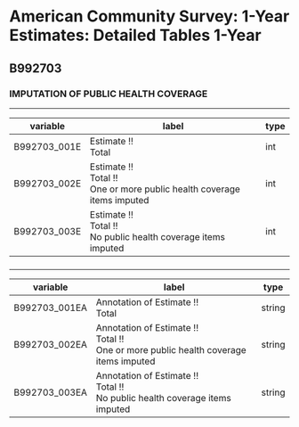 # American Community Survey: 1-Year Estimates: Detailed Tables 1-Year

## B992703

### IMPUTATION OF PUBLIC HEALTH COVERAGE

___

| variable | label | type |
| ----- | ----- | ----- |
| B992703_001E | Estimate !!<br>Total | int |
| B992703_002E | Estimate !!<br>Total !!<br>One or more public health coverage items imputed | int |
| B992703_003E | Estimate !!<br>Total !!<br>No public health coverage items imputed | int |
### 

___

| variable | label | type |
| ----- | ----- | ----- |
| B992703_001EA | Annotation of Estimate !!<br>Total | string |
| B992703_002EA | Annotation of Estimate !!<br>Total !!<br>One or more public health coverage items imputed | string |
| B992703_003EA | Annotation of Estimate !!<br>Total !!<br>No public health coverage items imputed | string |

